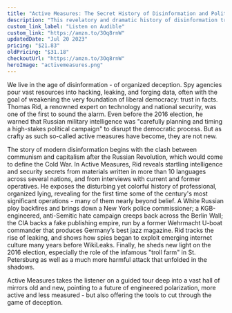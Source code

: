 ```yaml
---
title: "Active Measures: The Secret History of Disinformation and Political Warfare"
description: "This revelatory and dramatic history of disinformation traces the rise of secret organized deception operations from the interwar period to contemporary internet troll farms."
custom_link_label: "Listen on Audible"
custom_link: "https://amzn.to/3Oq8rnW"
updatedDate: "Jul 20 2023"
pricing: "$21.83"
oldPricing: "$31.18"
checkoutUrl: "https://amzn.to/3Oq8rnW"
heroImage: "activemeasures.png"
---
```


We live in the age of disinformation - of organized deception. Spy agencies pour vast resources into hacking, leaking, and forging data, often with the goal of weakening the very foundation of liberal democracy: trust in facts. Thomas Rid, a renowned expert on technology and national security, was one of the first to sound the alarm. Even before the 2016 election, he warned that Russian military intelligence was "carefully planning and timing a high-stakes political campaign" to disrupt the democratic process. But as crafty as such so-called active measures have become, they are not new. 

The story of modern disinformation begins with the clash between communism and capitalism after the Russian Revolution, which would come to define the Cold War. In Active Measures, Rid reveals startling intelligence and security secrets from materials written in more than 10 languages across several nations, and from interviews with current and former operatives. He exposes the disturbing yet colorful history of professional, organized lying, revealing for the first time some of the century's most significant operations - many of them nearly beyond belief. A White Russian ploy backfires and brings down a New York police commissioner; a KGB-engineered, anti-Semitic hate campaign creeps back across the Berlin Wall; the CIA backs a fake publishing empire, run by a former Wehrmacht U-boat commander that produces Germany’s best jazz magazine. Rid tracks the rise of leaking, and shows how spies began to exploit emerging internet culture many years before WikiLeaks. Finally, he sheds new light on the 2016 election, especially the role of the infamous "troll farm" in St. Petersburg as well as a much more harmful attack that unfolded in the shadows.

Active Measures takes the listener on a guided tour deep into a vast hall of mirrors old and new, pointing to a future of engineered polarization, more active and less measured - but also offering the tools to cut through the game of deception.
